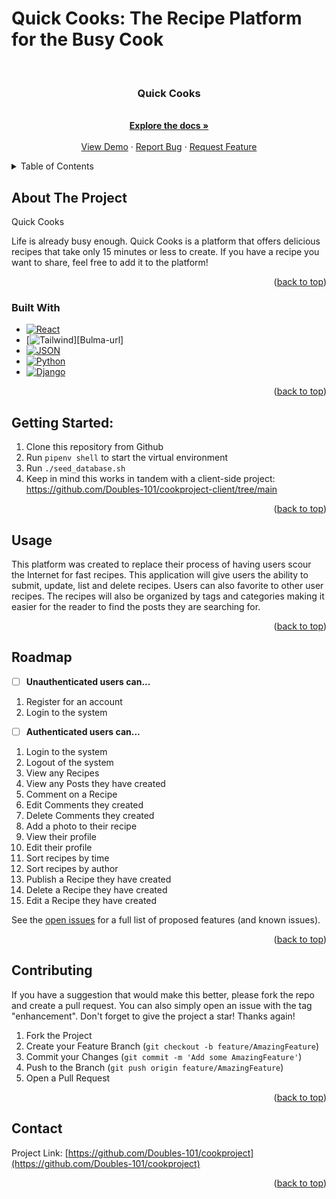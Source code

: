 
# Quick Cooks: The Recipe Platform for the Busy Cook


<a name="readme-top"></a>

<br />
<div align="center">
  
<h3 align="center">Quick Cooks</h3>

  <p align="center">
    <br />
    <a href="https://github.com/Doubles-101/cookproject"><strong>Explore the docs »</strong></a>
    <br />
    <br />
    <a href="https://github.com/Doubles-101/cookproject">View Demo</a>
    ·
    <a href="https://github.com/Doubles-101/cookproject/issues/new?labels=bug&template=bug-report---.md">Report Bug</a>
    ·
    <a href="https://github.com/Doubles-101/cookproject/issues/new?labels=enhancement&template=feature-request---.md">Request Feature</a>
  </p>
</div>


<details>
  <summary>Table of Contents</summary>
  <ol>
    <li>
      <a href="#about-the-project">About The Project</a>
      <ul>
        <li><a href="#built-with">Built With</a></li>
      </ul>
    </li>
    <li>
      <a href="#getting-started">Getting Started</a>
      <ul>
        <li><a href="#prerequisites">Prerequisites</a></li>
        <li><a href="#installation">Installation</a></li>
      </ul>
    </li>
    <li><a href="#usage">Usage</a></li>
    <li><a href="#roadmap">Roadmap</a></li>
    <li><a href="#contributing">Contributing</a></li>
    <!-- <li><a href="#license">License</a></li> -->
    <li><a href="#contact">Contact</a></li>
    <!-- <li><a href="#acknowledgments">Acknowledgments</a></li> -->
  </ol>
</details>



<!-- ABOUT THE PROJECT -->
## About The Project

Quick Cooks

Life is already busy enough. Quick Cooks is a platform that offers delicious recipes that take only 15 minutes or less to create. If you have a recipe you want to share, feel free to add it to the platform!

<p align="right">(<a href="#readme-top">back to top</a>)</p>



### Built With

* [![React][React.js]][React-url]
* [![Tailwind][Tailwind.com]][Bulma-url]
* [![JSON][JSON.com]][JSON-url]
* [![Python][Python.com]][Python-url]
* [![Django][Django.com]][Django-url]

<p align="right">(<a href="#readme-top">back to top</a>)</p>



## Getting Started:
1. Clone this repository from Github
2. Run `pipenv shell` to start the virtual environment
3. Run `./seed_database.sh`
4. Keep in mind this works in tandem with a client-side project: https://github.com/Doubles-101/cookproject-client/tree/main 
<!-- TODO: As more of the project is filled in add the other steps to get this project running -->

<p align="right">(<a href="#readme-top">back to top</a>)</p>



<!-- USAGE EXAMPLES -->
## Usage

This platform was created to replace their process of having users scour the Internet for fast recipes.  This application will give users the ability to submit, update, list and delete recipes. Users can also favorite to other user recipes. The recipes will also be organized by tags and categories making it easier for the reader to find the posts they are searching for.

<p align="right">(<a href="#readme-top">back to top</a>)</p>



<!-- ROADMAP -->
## Roadmap

- [ ] **Unauthenticated users can...**

1. Register for an account
2. Login to the system

- [ ] **Authenticated users can...**

1. Login to the system
2. Logout of the system
3. View any Recipes
4. View any Posts they have created
5. Comment on a Recipe
6. Edit Comments they created
7. Delete Comments they created
8. Add a photo to their recipe
9. View their profile
10. Edit their profile
11. Sort recipes by time
12. Sort recipes by author
13. Publish a Recipe they have created
14. Delete a Recipe they have created
15. Edit a Recipe they have created




See the [open issues](https://github.com/Doubles-101/cookproject/issues) for a full list of proposed features (and known issues).

<p align="right">(<a href="#readme-top">back to top</a>)</p>



<!-- CONTRIBUTING -->
## Contributing

If you have a suggestion that would make this better, please fork the repo and create a pull request. You can also simply open an issue with the tag "enhancement".
Don't forget to give the project a star! Thanks again!

1. Fork the Project
2. Create your Feature Branch (`git checkout -b feature/AmazingFeature`)
3. Commit your Changes (`git commit -m 'Add some AmazingFeature'`)
4. Push to the Branch (`git push origin feature/AmazingFeature`)
5. Open a Pull Request

<p align="right">(<a href="#readme-top">back to top</a>)</p>


<!-- CONTACT -->
## Contact


Project Link: [https://github.com/Doubles-101/cookproject](https://github.com/Doubles-101/cookproject)

<p align="right">(<a href="#readme-top">back to top</a>)</p>


<!-- MARKDOWN LINKS & IMAGES -->
<!-- https://www.markdownguide.org/basic-syntax/#reference-style-links -->

[React.js]: https://img.shields.io/badge/React-20232A?style=for-the-badge&logo=react&logoColor=61DAFB
[React-url]: https://reactjs.org/
[Tailwind.com]: https://img.shields.io/badge/Tailwind-blue
[Tailwind-url]: https://tailwindcss.com/
[JSON.com]: https://img.shields.io/badge/JSON-FF2D20?style=for-the-badge&logo=JSON&logoColor=61DAFB
[JSON-url]: https://github.com/typicode/json-server/tree/v0
[Python.com]: https://img.shields.io/badge/Python-FF2D20?style=for-the-badge&logo=python&logoColor=white
[Python-url]: https://www.python.org/
[Django.com]: https://img.shields.io/badge/Django-Red
[Django-url]: https://www.djangoproject.com/